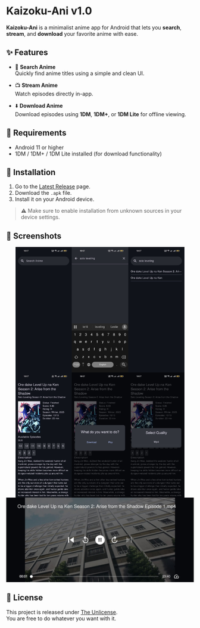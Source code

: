 # Kaizoku-Ani v1.0

**Kaizoku-Ani** is a minimalist anime app for Android that lets you **search**, **stream**, and **download** your favorite anime with ease.

## ✨ Features

- 🔎 **Search Anime**  
  Quickly find anime titles using a simple and clean UI.

- 📺 **Stream Anime**  
  Watch episodes directly in-app.

- ⬇️ **Download Anime**  
  Download episodes using **1DM**, **1DM+**, or **1DM Lite** for offline viewing.

## 📱 Requirements

- Android 11 or higher  
- 1DM / 1DM+ / 1DM Lite installed (for download functionality)

## 🚀 Installation

1. Go to the [Latest Release](https://github.com/galib45/kaizokuani/releases/tag/latest) page.  
2. Download the `.apk` file.  
3. Install it on your Android device.

> ⚠️ Make sure to enable installation from unknown sources in your device settings.

## 📸 Screenshots
<div style="display: flex; flex-wrap: wrap; justify-content: center;">
  <img src="https://github.com/galib45/kaizokuani/blob/main/screenshots/ss1.jpeg?raw=true" alt="Home page" style="width: 30%;">
  <img src="https://github.com/galib45/kaizokuani/blob/main/screenshots/ss2.jpeg?raw=true" alt="Search by title" style="width: 30%;">
  <img src="https://github.com/galib45/kaizokuani/blob/main/screenshots/ss3.jpeg?raw=true" alt="Search results" style="width: 30%;">
  <img src="https://github.com/galib45/kaizokuani/blob/main/screenshots/ss4.jpeg?raw=true" alt="Select episode" style="width: 30%;">
  <img src="https://github.com/galib45/kaizokuani/blob/main/screenshots/ss5.jpeg?raw=true" alt="Play/Download" style="width: 30%;">
  <img src="https://github.com/galib45/kaizokuani/blob/main/screenshots/ss6.jpeg?raw=true" alt="Select quality" style="width: 30%;">
  <img src="https://github.com/galib45/kaizokuani/blob/main/screenshots/ss7.jpeg?raw=true" alt="Streaming episode" style="width: 100%;">
</div>


## 🧾 License

This project is released under [The Unlicense](LICENSE).  
You are free to do whatever you want with it.

